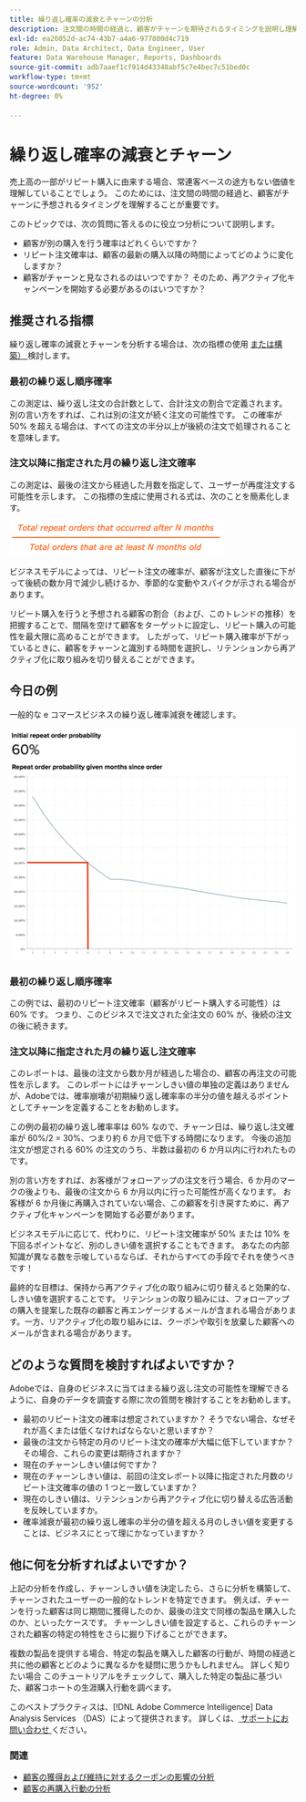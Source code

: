 ```yaml
---
title: 繰り返し確率の減衰とチャーンの分析
description: 注文間の時間の経過と、顧客がチャーンを期待されるタイミングを説明し理解します。
exl-id: ea26052d-ac74-43b7-a4a6-977800d4c719
role: Admin, Data Architect, Data Engineer, User
feature: Data Warehouse Manager, Reports, Dashboards
source-git-commit: adb7aaef1cf914d43348abf5c7e4bec7c51bed0c
workflow-type: tm+mt
source-wordcount: '952'
ht-degree: 0%

---
```


# 繰り返し確率の減衰とチャーン

売上高の一部がリピート購入に由来する場合、常連客ベースの途方もない価値を理解していることでしょう。 このためには、注文間の時間の経過と、顧客がチャーンに予想されるタイミングを理解することが重要です。

このトピックでは、次の質問に答えるのに役立つ分析について説明します。

* 顧客が別の購入を行う確率はどれくらいですか？
* リピート注文確率は、顧客の最新の購入以降の時間によってどのように変化しますか？
* 顧客がチャーンと見なされるのはいつですか？ そのため、再アクティブ化キャンペーンを開始する必要があるのはいつですか？

## 推奨される指標

繰り返し確率の減衰とチャーンを分析する場合は、次の指標の使用 [ または構築） ](../../data-user/reports/ess-manage-data-metrics.md) 検討します。

### 最初の繰り返し順序確率

この測定は、繰り返し注文の合計数として、合計注文の割合で定義されます。 別の言い方をすれば、これは別の注文が続く注文の可能性です。 この確率が 50% を超える場合は、すべての注文の半分以上が後続の注文で処理されることを意味します。

### 注文以降に指定された月の繰り返し注文確率

この測定は、最後の注文から経過した月数を指定して、ユーザーが再度注文する可能性を示します。 この指標の生成に使用される式は、次のことを簡素化します。

![ 繰り返し確率式 ](../../assets/Repeat_probability_formula.png)

ビジネスモデルによっては、リピート注文の確率が、顧客が注文した直後に下がって後続の数か月で減少し続けるか、季節的な変動やスパイクが示される場合があります。

リピート購入を行うと予想される顧客の割合（および、このトレンドの推移）を把握することで、間隔を空けて顧客をターゲットに設定し、リピート購入の可能性を最大限に高めることができます。 したがって、リピート購入確率が下がっているときに、顧客をチャーンと識別する時間を選択し、リテンションから再アクティブ化に取り組みを切り替えることができます。

## 今日の例

一般的な e コマースビジネスの繰り返し確率減衰を確認します。

![ 最初のリピート注文確率繰り返し注文から数か月が割り当てられています。](../../assets/Order_probability_reports.png)

### 最初の繰り返し順序確率

この例では、最初のリピート注文確率（顧客がリピート購入する可能性）は 60% です。 つまり、このビジネスで注文された全注文の 60% が、後続の注文の後に続きます。

### 注文以降に指定された月の繰り返し注文確率

このレポートは、最後の注文から数か月が経過した場合の、顧客の再注文の可能性を示します。 このレポートにはチャーンしきい値の単独の定義はありませんが、Adobeでは、確率崩壊が初期繰り返し確率率の半分の値を越えるポイントとしてチャーンを定義することをお勧めします。

この例の最初の繰り返し確率率は 60% なので、チャーン日は、繰り返し注文確率が 60%/2 = 30%、つまり約 6 か月で低下する時間になります。 今後の追加注文が想定される 60% の注文のうち、半数は最初の 6 か月以内に行われたものです。

別の言い方をすれば、お客様がフォローアップの注文を行う場合、6 か月のマークの後よりも、最後の注文から 6 か月以内に行った可能性が高くなります。 お客様が 6 か月後に再購入されていない場合、この顧客を引き戻すために、再アクティブ化キャンペーンを開始する必要があります。

ビジネスモデルに応じて、代わりに、リピート注文確率が 50% または 10% を下回るポイントなど、別のしきい値を選択することもできます。 あなたの内部知識が異なる数を示唆しているならば、それからすべての手段でそれを使うべきです！

最終的な目標は、保持から再アクティブ化の取り組みに切り替えると効果的な、しきい値を選択することです。 リテンションの取り組みには、フォローアップの購入を提案した既存の顧客と再エンゲージするメールが含まれる場合があります。一方、リアクティブ化の取り組みには、クーポンや取引を放棄した顧客へのメールが含まれる場合があります。

## どのような質問を検討すればよいですか？

Adobeでは、自身のビジネスに当てはまる繰り返し注文の可能性を理解できるように、自身のデータを調査する際に次の質問を検討することをお勧めします。

* 最初のリピート注文の確率は想定されていますか？ そうでない場合、なぜそれが高くまたは低くなければならないと思いますか？
* 最後の注文から特定の月のリピート注文の確率が大幅に低下していますか？ その場合、これらの変更は期待されますか？
* 現在のチャーンしきい値は何ですか？
* 現在のチャーンしきい値は、前回の注文レポート以降に指定された月数のリピート注文確率の値の 1 つと一致していますか？
* 現在のしきい値は、リテンションから再アクティブ化に切り替える広告活動を反映していますか。
* 確率減衰が最初の繰り返し確率の半分の値を超える月のしきい値を変更することは、ビジネスにとって理にかなっていますか？

## 他に何を分析すればよいですか？

上記の分析を作成し、チャーンしきい値を決定したら、さらに分析を構築して、チャーンされたユーザーの一般的なトレンドを特定できます。 例えば、チャーンを行った顧客は同じ期間に獲得したのか、最後の注文で同様の製品を購入したのか、といったケースです。 チャーンしきい値を設定すると、これらのチャーンされた顧客の特定の特性をさらに掘り下げることができます。

複数の製品を提供する場合、特定の製品を購入した顧客の行動が、時間の経過と共に他の顧客とどのように異なるかを疑問に思うかもしれません。 詳しく知りたい場合 このチュートリアルをチェックして、購入した特定の製品に基づいた、顧客コホートの生涯購入行動を調べます。

このベストプラクティスは、[!DNL Adobe Commerce Intelligence] Data Analysis Services （DAS）によって提供されます。 詳しくは、[ サポートにお問い合わせ ](https://experienceleague.adobe.com/docs/commerce-knowledge-base/kb/troubleshooting/miscellaneous/mbi-service-policies.html?lang=ja) ください。

### 関連

* [顧客の獲得および維持に対するクーポンの影響の分析](../analysis/coupon-impact.md)
* [顧客の再購入行動の分析](../analysis/repurchase-behavior.md)
